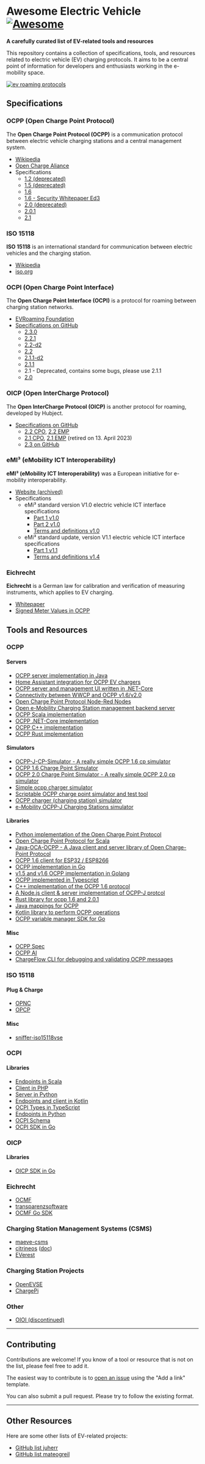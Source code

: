 # Awesome Electric Vehicle [![Awesome](https://awesome.re/badge.svg)](https://awesome.re)

**A carefully curated list of EV-related tools and resources**

This repository contains a collection of specifications, tools, and resources related to electric vehicle (EV) charging protocols. It aims to be a central point of information for developers and enthusiasts working in the e-mobility space.

[![ev roaming protocols](img/ev-roaming-protocols.jpg)](https://www.emobilitysimplified.com/2020/08/ev-roaming-protocol-differences-OCPI-OICP-OCHP-eMIP.html)

## Specifications

### OCPP (Open Charge Point Protocol)

The **Open Charge Point Protocol (OCPP)** is a communication protocol between electric vehicle charging stations and a central management system.

* [Wikipedia](https://en.wikipedia.org/wiki/Open_Charge_Point_Protocol)
* [Open Charge Aliance](https://www.openchargealliance.org/)
* Specifications
  * [1.2 (deprecated)](ocpp/OCPP-1.2)
  * [1.5 (deprecated)](ocpp/OCPP-1.5)
  * [1.6](ocpp/OCPP-1.6)
  * [1.6 - Security Whitepaper Ed3](ocpp/Whitepapers/OCPP-1.6-security-whitepaper-edition-3-2)
  * [2.0 (deprecated)](ocpp/OCPP-2.0)
  * [2.0.1](ocpp/OCPP-2.0.1)
  * [2.1](ocpp/OCPP-2.1)

### ISO 15118

**ISO 15118** is an international standard for communication between electric vehicles and the charging station.

* [Wikipedia](https://en.wikipedia.org/wiki/ISO_15118)
* [iso.org](https://www.iso.org/search.html?PROD_isoorg_en%5Bquery%5D=15118&PROD_isoorg_en%5Bmenu%5D%5Bfacet%5D=standard)

### OCPI (Open Charge Point Interface)

The **Open Charge Point Interface (OCPI)** is a protocol for roaming between charging station networks.

* [EVRoaming Foundation](https://evroaming.org/)
* [Specifications on GitHub](https://github.com/ocpi/ocpi)
  * [2.3.0](https://evroaming.org/wp-content/uploads/2025/02/OCPI-2.3.0.pdf)
  * [2.2.1](https://github.com/ocpi/ocpi/releases/download/2.2.1/OCPI-2.2.1.pdf)
  * [2.2-d2](https://github.com/ocpi/ocpi/releases/download/2.2-d2/OCPI-2.2-d2.pdf)
  * [2.2](https://github.com/ocpi/ocpi/releases/download/2.2/OCPI-2.2.pdf)
  * [2.1.1-d2](https://github.com/ocpi/ocpi/releases/download/2.1.1-d2/OCPI_2.1.1-d2.pdf)
  * [2.1.1](https://github.com/ocpi/ocpi/releases/download/2.1.1/OCPI_2.1.1.pdf)
  * 2.1 - Deprecated, contains some bugs, please use 2.1.1
  * [2.0](https://github.com/ocpi/ocpi/files/135934/OCPI_2.0-d2.pdf)

### OICP (Open InterCharge Protocol)

The **Open InterCharge Protocol (OICP)** is another protocol for roaming, developed by Hubject.

* [Specifications on GitHub](https://github.com/hubject/oicp)
  * [2.2 CPO](https://github.com/hubject/oicp/releases/download/v2.2/OICP-CPO-2.2.pdf), [2.2 EMP](https://github.com/hubject/oicp/releases/download/v2.2/OICP-EMP-2.2.pdf)
  * [2.1 CPO](https://github.com/hubject/oicp/releases/download/v2.1/OICP-CPO-2.1.pdf), [2.1 EMP](https://github.com/hubject/oicp/releases/download/v2.1/OICP-EMP-2.1.pdf) (retired on 13. April 2023)
  * [2.3 on GitHub](https://github.com/hubject/oicp/tree/master/OICP-2.3)

### eMI³ (eMobility ICT Interoperability)

**eMI³ (eMobility ICT Interoperability)** was a European initiative for e-mobility interoperability.

* [Website (archived)](https://web.archive.org/web/20230925033629/http://emi3group.com/)
* Specifications
  * eMi³ standard version V1.0 electric vehicle ICT interface specifications
    * [Part 1 v1.0](emi3/emi3-1.0/eMI3-standard-v1.0-Part-1.pdf)
    * [Part 2 v1.0](emi3/emi3-1.0/eMI3-standard-v1.0-Part-2.pdf)
    * [Terms and definitions v1.0](emi3/emi3-1.0/eMI3-standard-TermsAndDefinitions-v1.0.pdf)
  * eMi³ standard update, version V1.1 electric vehicle ICT interface specifications
    * [Part 1 v1.1](emi3/emi3-1.1/eMI3-standard-v1.1-Part-1.pdf)
    * [Terms and definitions v1.4](emi3/emi3-1.1/eMI3-standard-TermsAndDefinitions-v1.4.pdf)

### Eichrecht

**Eichrecht** is a German law for calibration and verification of measuring instruments, which applies to EV charging.

* [Whitepaper](https://openchargealliance.org/wp-content/uploads/2024/03/Presentation_Eichrecht_Plugfest.pdf)
* [Signed Meter Values in OCPP](https://openchargealliance.org/wp-content/uploads/2025/02/signed_meter_values-v10.pdf)

## Tools and Resources

### OCPP

#### Servers
* [OCPP server implementation in Java](https://github.com/steve-community/steve)
* [Home Assistant integration for OCPP EV chargers](https://github.com/lbbrhzn/ocpp)
* [OCPP server and management UI written in .NET-Core](https://github.com/dallmann-consulting/ocpp.core)
* [Connectivity between WWCP and OCPP v1.6/v2.0](https://github.com/openchargingcloud/wwcp_ocpp)
* [Open Charge Point Protocol Node-Red Nodes](https://github.com/argonne-national-laboratory/node-red-contrib-ocpp)
* [Open e-Mobility Charging Station management backend server](https://github.com/charge-angels/ca-ev-server)
* [OCPP Scala implementation](https://github.com/ShellRechargeSolutionsEU/ocpp)
* [OCPP .NET-Core implementation](https://github.com/dallmann-consulting/OCPP.Core)
* [OCPP C++ implementation](https://github.com/c-jimenez/open-ocpp)
* [OCPP Rust implementation](https://github.com/codelabsab/rust-ocpp)

#### Simulators
* [OCPP-J-CP-Simulator - A really simple OCPP 1.6 cp simulator](https://github.com/kubarskii/OCPP-J-CP-Simulator)
* [OCPP 1.6 Charge Point Simulator](https://github.com/javaisjavascript/ocpp-1.6-cp-simulator)
* [OCPP 2.0 Charge Point Simulator - A really simple OCPP 2.0 cp simulator](https://github.com/JavaIsJavaScript/OCPP-2.0-CP-Simulator)
* [Simple ocpp charger simulator](https://github.com/shellrechargesolutionseu/ocpp-charger)
* [Scriptable OCPP charge point simulator and test tool](https://github.com/shellrechargesolutionseu/docile-charge-point)
* [OCPP charger (charging station) simulator](https://github.com/vasyas/charger-simulator)
* [e-Mobility OCPP-J Charging Stations simulator](https://github.com/sap/e-mobility-charging-stations-simulator)

#### Libraries
* [Python implementation of the Open Charge Point Protocol](https://github.com/mobilityhouse/ocpp)
* [Open Charge Point Protocol for Scala](https://github.com/ihomer/scala-ocpp)
* [Java-OCA-OCPP - A Java client and server library of Open Charge-Point Protocol](https://github.com/chargetimeeu/java-oca-ocpp)
* [OCPP 1.6 client for ESP32 / ESP8266](https://github.com/matth-x/ArduinoOcpp)
* [OCPP implementation in Go](https://github.com/lorenzodonini/ocpp-go)
* [v1.5 and v1.6 OCPP implementation in Golang](https://github.com/voltbras/go-ocpp)
* [OCPP implemented in Typescript](https://github.com/voltbras/ts-ocpp)
* [C++ implementation of the OCPP 1.6 protocol](https://github.com/c-jimenez/open-ocpp)
* [A Node.js client & server implementation of OCPP-J protcol](https://github.com/mikuso/ocpp-rpc)
* [Rust library for ocpp 1.6 and 2.0.1](https://github.com/codelabsab/rust-ocpp)
* [Java mappings for OCPP](https://github.com/steve-community/ocpp-jaxb)
* [Kotlin library to perform OCPP operations](https://github.com/izivia/ocpp-toolkit)
* [OCPP variable manager SDK for Go](https://github.com/ChargePi/ocpp-manager)

#### Misc
* [OCPP Spec](https://ocpp-spec.org/)
* [OCPP AI](https://openchargealliance.org/oca-i-chatbot/)
* [ChargeFlow CLI for debugging and validating OCPP messages](https://github.com/ChargePi/chargeflow)

### ISO 15118

#### Plug & Charge
* [OPNC](https://github.com/charinev/opnc)
* [OPCP](https://github.com/hubject/opcp)

#### Misc
* [sniffer-iso15118vse](https://github.com/endland/sniffer-iso15118vse)

### OCPI

#### Libraries
* [Endpoints in Scala](https://github.com/ShellRechargeSolutionsEU/ocpi-endpoints)
* [Client in PHP](https://github.com/ChargeMap/ocpi-protocol)
* [Server in Python](https://github.com/TECHS-Technological-Solutions/ocpi)
* [Endpoints and client in Kotlin](https://github.com/IZIVIA/ocpi-toolkit)
* [OCPI Types in TypeScript](https://github.com/gaia-green-tech/ocpi-types)
* [Endpoints in Python](https://github.com/NOWUM/pyOCPI)
* [OCPI Schema](https://github.com/solidstudiosh/ocpi-schema)
* [OCPI SDK in Go](https://github.com/ChargePi/ocpi-sdk-go)

### OICP

#### Libraries
* [OICP SDK in Go](https://github.com/ChargePi/oicp-sdk-go)

### Eichrecht

* [OCMF](https://github.com/SAFE-eV/OCMF-Open-Charge-Metering-Format/)
* [transparenzsoftware](https://github.com/SAFE-eV/transparenzsoftware)
* [OCMF Go SDK](https://github.com/ChargePi/ocmf-go)

### Charging Station Management Systems (CSMS)

* [maeve-csms](https://github.com/thoughtworks/maeve-csms)
* [citrineos](https://github.com/citrineos/citrineos-core) ([doc](https://github.com/citrineos/citrineos))
* [EVerest](https://github.com/EVerest/everest-core)

### Charging Station Projects

* [OpenEVSE](https://github.com/OpenEVSE/open_evse)
* [ChargePi](https://github.com/ChargePi/ChargePi-go)

### Other

* [OIOI (discontinued)](https://juherr.dev/oioi-documentation/)

---

## Contributing

Contributions are welcome! If you know of a tool or resource that is not on the list, please feel free to add it.

The easiest way to contribute is to [open an issue](https://github.com/juherr/awesome-ev/issues/new/choose) using the "Add a link" template.

You can also submit a pull request. Please try to follow the existing format.

---

## Other Resources

Here are some other lists of EV-related projects:

- [GitHub list juherr](https://github.com/stars/juherr/lists/ev)
- [GitHub list mateogreil](https://github.com/stars/mateogreil/lists/ev-mobility)
